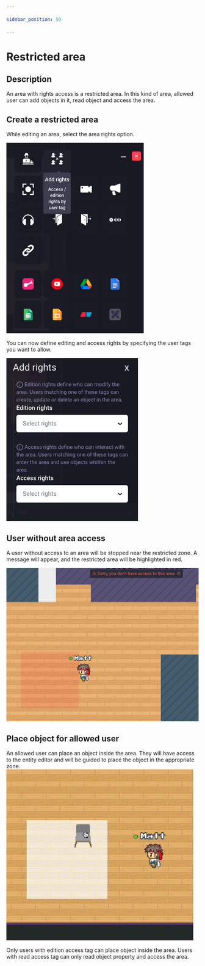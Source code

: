 ```yaml
---

sidebar_position: 50

---
```


# Restricted area

## Description

An area with rights access is a restricted area. In this kind of area, allowed user can add objects in it, read object
and access the area.


## Create a restricted area

While editing an area, select the area rights option.

![](../../images/editor/restricted-area/restricted-area-1.png)

You can now define editing and access rights by specifying the user tags you want to allow.

![](../../images/editor/restricted-area/restricted-area-2.png)

## User without area access

A user without access to an area will be stopped near the restricted zone. A message will appear, and the restricted area will be highlighted in red.

![](../../images/editor/restricted-area/restricted-area-3.png)


## Place object for allowed user

An allowed user can place an object inside the area. They will have access to the entity editor and will be guided to place the object in the appropriate zone.
![](../../images/editor/restricted-area/restricted-area-4.gif)

Only users with edition access tag can place object inside the area. Users with read access tag can only read object property and access the area.



